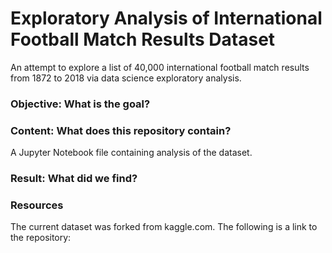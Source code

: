 # Exploratory Analysis of International Football Match Results Dataset
An attempt to explore a list of 40,000 international football match results from 1872 to 2018 via data science exploratory analysis.
### Objective: What is the goal?

### Content: What does this repository contain?
A Jupyter Notebook file containing analysis of the dataset.
### Result: What did we find?

### Resources 
The current dataset was forked from kaggle.com. The following is a link to the repository:
